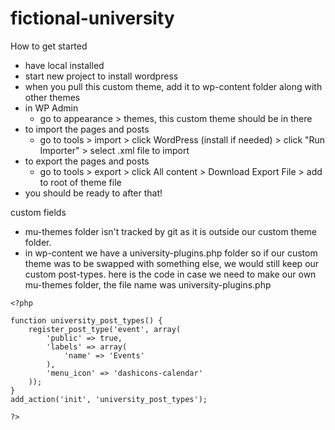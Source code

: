 # fictional-university

How to get started
- have local installed
- start new project to install wordpress
- when you pull this custom theme, add it to wp-content folder along with other themes
- in WP Admin
    - go to appearance > themes, this custom theme should be in there
- to import the pages and posts
    - go to tools > import > click WordPress (install if needed) > click "Run Importer" > select .xml file to import
- to export the pages and posts
    - go to tools > export > click All content > Download Export File > add to root of theme file
- you should be ready to after that!


custom fields
- mu-themes folder isn't tracked by git as it is outside our custom theme folder. 
- in wp-content we have a university-plugins.php folder so if our custom theme was to be swapped with something else, we would still keep our custom post-types. here is the code in case we need to make our own mu-themes folder, the file name was university-plugins.php

```
<?php

function university_post_types() {
    register_post_type('event', array(
        'public' => true,
        'labels' => array(
            'name' => 'Events'
        ),
        'menu_icon' => 'dashicons-calendar'
    ));
}
add_action('init', 'university_post_types');

?>
```